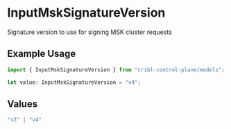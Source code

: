 # InputMskSignatureVersion

Signature version to use for signing MSK cluster requests

## Example Usage

```typescript
import { InputMskSignatureVersion } from "cribl-control-plane/models";

let value: InputMskSignatureVersion = "v4";
```

## Values

```typescript
"v2" | "v4"
```